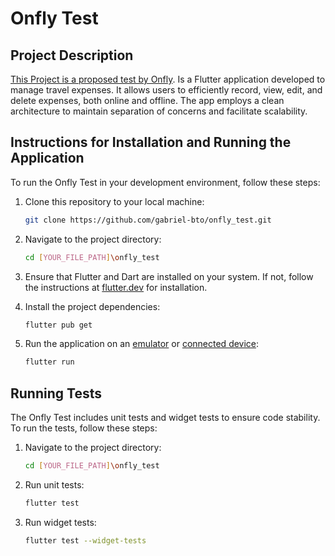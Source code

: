 # Onfly Test

## Project Description
[This Project is a proposed test by Onfly](https://gist.github.com/vitorfavila/cf863967c6591930ba93b7fcba23db08). Is a Flutter application developed to manage travel expenses. It allows users to efficiently record, view, edit, and delete expenses, both online and offline. The app employs a clean architecture to maintain separation of concerns and facilitate scalability.

## Instructions for Installation and Running the Application
To run the Onfly Test in your development environment, follow these steps:

1. Clone this repository to your local machine:

   ```bash
   git clone https://github.com/gabriel-bto/onfly_test.git

2. Navigate to the project directory:

   ```bash
   cd [YOUR_FILE_PATH]\onfly_test

3. Ensure that Flutter and Dart are installed on your system. If not, follow the instructions at [flutter.dev](https://docs.flutter.dev/get-started/install) for installation.

4. Install the project dependencies:

   ```bash
   flutter pub get

5. Run the application on an [emulator](https://www.geeksforgeeks.org/how-to-run-a-flutter-app-on-android-emulator/) or [connected device](https://stackoverflow.com/questions/54444538/how-do-i-run-test-my-flutter-app-on-a-real-device):

   ```bash
   flutter run

## Running Tests
The Onfly Test includes unit tests and widget tests to ensure code stability. To run the tests, follow these steps:

1. Navigate to the project directory:

   ```bash
   cd [YOUR_FILE_PATH]\onfly_test

2. Run unit tests:

   ```bash
   flutter test

3. Run widget tests:

   ```bash
   flutter test --widget-tests
